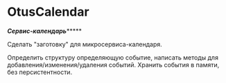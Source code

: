 # OtusCalendar

***Сервис-календарь********

Сделать "заготовку" для микросервиса-календаря.

Определить структуру определяющую событие, написать методы для добавления/изменения/удаления событий. 
Хранить события в памяти, без персистентности.